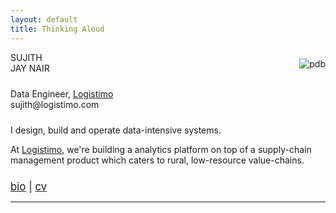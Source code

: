 ```yaml
---
layout: default
title: Thinking Aloud
---
```

<link href="https://fonts.googleapis.com/css?family=Muli" rel="stylesheet">

<div class="col-md-3">
    <div id="picpad">
    <a href="pbailis-lg.jpg"><img align="right" src ="https://pbs.twimg.com/profile_images/1044297926598696960/CD345Qsl_400x400.jpg" alt="pdb" id="pdb-pic" style=" margin-top: 10px; margin-left: 30px;"></a>
    </div>
</div>


<div class="col-md-offset-2 col-md-4">
      <div id="name">
	    <div class="semiboldtext">SUJITH</div>
	    <div class="boldtext">JAY NAIR</div>
      </div>
      <div id="title" style="margin-top: 1.5rem;">
        <div>Data Engineer, <a class="nodecor" href="http://logistimo.com/">Logistimo</a></div>
        <div id="email">sujith@logistimo.com</div>
      </div>
</div>

<div class="row">
  <div class ="col-md-offset-2 col-md-7">
    <div id="overview" style="margin-top: 1.5rem;">
	    <p>I design, build and operate data-intensive systems.</p>
	    <p>At <a href="http://logistimo.com">Logistimo</a>, we're building a analytics platform on top of a supply-chain management product which caters to rural, low-resource value-chains.</p>
	    <p></p>
    </div>
    <div style="margin-top: 1.5rem; font-size: 1.2em;"><a href="/about">bio</a> | <a href="cv.pdf">cv</a></div>
    <hr>
  </div> 
</div> 
